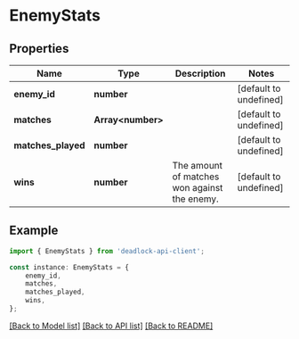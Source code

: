 # EnemyStats


## Properties

Name | Type | Description | Notes
------------ | ------------- | ------------- | -------------
**enemy_id** | **number** |  | [default to undefined]
**matches** | **Array&lt;number&gt;** |  | [default to undefined]
**matches_played** | **number** |  | [default to undefined]
**wins** | **number** | The amount of matches won against the enemy. | [default to undefined]

## Example

```typescript
import { EnemyStats } from 'deadlock-api-client';

const instance: EnemyStats = {
    enemy_id,
    matches,
    matches_played,
    wins,
};
```

[[Back to Model list]](../README.md#documentation-for-models) [[Back to API list]](../README.md#documentation-for-api-endpoints) [[Back to README]](../README.md)
